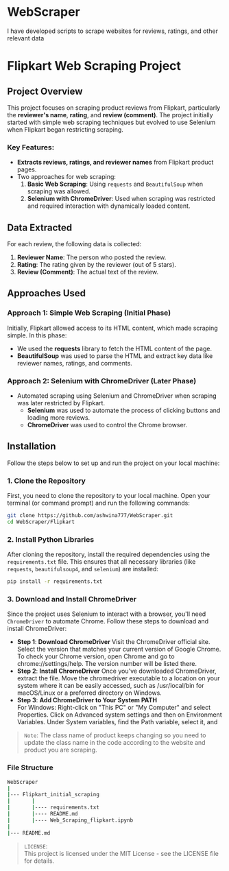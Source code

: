 # WebScraper
 I have developed scripts to scrape websites for reviews, ratings, and other relevant data
# Flipkart Web Scraping Project

## Project Overview

This project focuses on scraping product reviews from Flipkart, particularly the **reviewer's name**, **rating**, and **review (comment)**. The project initially started with simple web scraping techniques but evolved to use Selenium when Flipkart began restricting scraping. 

### Key Features:
- **Extracts reviews, ratings, and reviewer names** from Flipkart product pages.
- Two approaches for web scraping:
  1. **Basic Web Scraping**: Using `requests` and `BeautifulSoup` when scraping was allowed.
  2. **Selenium with ChromeDriver**: Used when scraping was restricted and required interaction with dynamically loaded content.

## Data Extracted
For each review, the following data is collected:
1. **Reviewer Name**: The person who posted the review.
2. **Rating**: The rating given by the reviewer (out of 5 stars).
3. **Review (Comment)**: The actual text of the review.

## Approaches Used

### Approach 1: Simple Web Scraping (Initial Phase)
Initially, Flipkart allowed access to its HTML content, which made scraping simple. In this phase:
- We used the **requests** library to fetch the HTML content of the page.
- **BeautifulSoup** was used to parse the HTML and extract key data like reviewer names, ratings, and comments.
 ###  Approach 2: Selenium with ChromeDriver (Later Phase)
  - Automated scraping using Selenium and ChromeDriver when scraping was later restricted by Flipkart.
    - **Selenium** was used to automate the process of clicking buttons and loading more reviews.
    - **ChromeDriver** was used to control the Chrome browser.

## Installation

Follow the steps below to set up and run the project on your local machine:

### 1. Clone the Repository
First, you need to clone the repository to your local machine. Open your terminal (or command prompt) and run the following commands:

```bash
git clone https://github.com/ashwina777/WebScraper.git
cd WebScraper/Flipkart
```
### 2. Install Python Libraries
After cloning the repository, install the required dependencies using the `requirements.txt` file. This ensures that all necessary libraries (like `requests`, `beautifulsoup4`, and `selenium`) are installed:

```bash
pip install -r requirements.txt
```
### 3. Download and Install ChromeDriver
Since the project uses Selenium to interact with a browser, you'll need `ChromeDriver` to automate Chrome. Follow these steps to download and install ChromeDriver:

- **Step 1**: **Download ChromeDriver**
Visit the ChromeDriver official site.
Select the version that matches your current version of Google Chrome.
To check your Chrome version, open Chrome and go to chrome://settings/help.
The version number will be listed there.
- **Step 2**: **Install ChromeDriver**
Once you've downloaded ChromeDriver, extract the file.
Move the chromedriver executable to a location on your system where it can be easily accessed, such as /usr/local/bin for macOS/Linux or a preferred directory on Windows.
- **Step 3**: **Add ChromeDriver to Your System PATH**
<br>For Windows:
Right-click on "This PC" or "My Computer" and select Properties.
Click on Advanced system settings and then on Environment Variables.
Under System variables, find the Path variable, select it, and

>`Note`:  The class name of product keeps changing so you need to update the class name in the code according to the website and product you are scraping. 

### File Structure
```bash
WebScraper
|
|--- Flipkart_initial_scraping
|       |
|       |---- requirements.txt
|       |---- README.md
|       |---- Web_Scraping_flipkart.ipynb
|
|--- README.md
```


>`LICENSE`: <br>
This project is licensed under the MIT License - see the LICENSE file for details.
